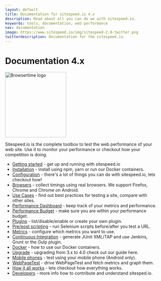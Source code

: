 ```yaml
---
layout: default
title: Documentation for sitespeed.io 4.x
description: Read about all you can do we with sitespeed.io.
keywords: tools, documentation, web performance
nav: documentation
image: https://www.sitespeed.io/img/sitespeed-2.0-twitter.png
twitterdescription: Documentation for the sitespeed.io.
---
```


# Documentation 4.x

<img src="{{site.baseurl}}/img/logos/sitespeed.io.png" class="pull-right img-big" alt="Browsertime logo" width="200" height="214">

Sitespeed.io is the complete toolbox to test the web performance of your web site. Use it to monitor your performance or checkout how your competition is doing.

 * [Getting started](getting-started/) - get up and running with sitespeed.io
 * [Installation](installation/) - install using npm, yarn or run our Docker containers.
 * [Configuration](configuration/) - there's a lot of things you can do with sitespeed.io, lets checkout how!
 * [Browsers](browsers/) - collect timings using real browsers. We support Firefox, Chrome and Chrome on Android.
 * [Use Cases](use-cases/) - find out best practices for testing a site, compare with other sites.
* [Performance Dashboard](performance-dasboard/) - keep track of your metrics and performance.
 * [Performance Budget](performance-budget/) - make sure you are within your performance budget.
 * [Plugins](plugins/) - list/disable/enable or create your own plugin.
 * [Pre/post scripting](prepostscript/) - run Selenium scripts before/after you test a URL.
 * [Metrics](metrics/) - configure which metrics you want to use.
 * [Continuous Integration](continuous-integration/) - generate JUnit XML/TAP and use Jenkins, Grunt or the Gulp plugin.
 * [Docker](docker/) - how to use our Docker containers.
 * [Upgrade](upgrade/) - upgrading from 3.x to 4.0 check out our guide here.
 * [Mobile phones](mobile-phones/) - test using your mobile phone (Android only).
 * [WebPageTest](webpagetest/) - drive WebPageTest and fetch metrics and graph them.
 * [How it all works](how-it-all-works/) - lets checkout how everything works.
 * [Developers](developers/) - more info how to contribute and understand sitesped.io.
